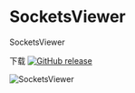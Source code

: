 # SocketsViewer
SocketsViewer 

下载 [![GitHub release](https://img.shields.io/github/release/yswenli/socketsviewer.svg)](https://github.com/yswenli/socketsviewer/releases)

<img src="https://github.com/yswenli/SocketsViewer/blob/master/SocketsViewer.png?raw=true" alt="SocketsViewer" />
